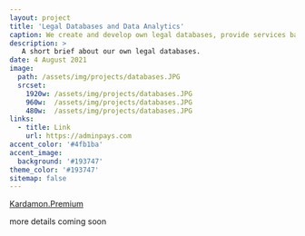 ```yaml
---
layout: project
title: 'Legal Databases and Data Analytics'
caption: We create and develop own legal databases, provide services based on them. Help others to do the same.
description: >
   A short brief about our own legal databases.  
date: 4 August 2021
image: 
  path: /assets/img/projects/databases.JPG
  srcset: 
    1920w: /assets/img/projects/databases.JPG
    960w:  /assets/img/projects/databases.JPG
    480w:  /assets/img/projects/databases.JPG
links:
  - title: Link
    url: https://adminpays.com
accent_color: '#4fb1ba'
accent_image:
  background: '#193747'
theme_color: '#193747'
sitemap: false
---
```


[Kardamon.Premium](https://github.com/xCounsel/kardamon/tree/master/English/premium) <br/>

more details coming soon
